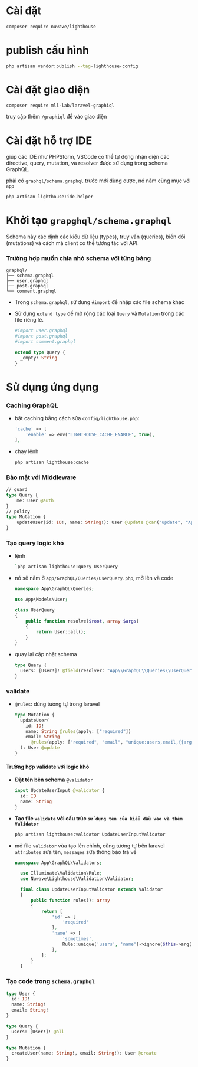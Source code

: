 # Cài đặt

```sh
composer require nuwave/lighthouse
```

# publish cấu hình

```sh
php artisan vendor:publish --tag=lighthouse-config
```

# Cài đặt giao diện

```sh
composer require mll-lab/laravel-graphiql
```

truy cập thêm `/graphiql` để vào giao diện

# Cài đặt hỗ trợ IDE

giúp các IDE như PHPStorm, VSCode có thể tự động nhận diện các directive, query, mutation, và resolver được sử dụng trong schema GraphQL.

phải có `graphql/schema.graphql` trước mới dùng được, nó nằm cùng mục với `app`

```sh
php artisan lighthouse:ide-helper
```

# Khởi tạo `grapghql/schema.graphql`

Schema này xác định các kiểu dữ liệu (types), truy vấn (queries), biến đổi (mutations) và cách mà client có thể tương tác với API.

### Trường hợp muốn chia nhỏ schema với từng bảng

```pgsql
graphql/
├── schema.graphql
├── user.graphql
├── post.graphql
└── comment.graphql
```

- Trong `schema.graphql`, sử dụng `#import` để nhập các file schema khác
- Sử dụng `extend type` để mở rộng các loại `Query` và `Mutation` trong các file riêng lẻ.

  ```graphql
  #import user.graphql
  #import post.graphql
  #import comment.graphql

  extend type Query {
    _empty: String
  }
  ```

# Sử dụng ứng dụng

### Caching GraphQL

- bật caching bằng cách sửa `config/lighthouse.php`:

  ```php
  'cache' => [
      'enable' => env('LIGHTHOUSE_CACHE_ENABLE', true),
  ],
  ```

- chạy lệnh

  ```sh
  php artisan lighthouse:cache
  ```

### Bảo mật với Middleware

```graphql
// guard
type Query {
    me: User @auth
}
// policy
type Mutation {
    updateUser(id: ID!, name: String!): User @update @can("update", "App\\Models\\User")
}
```

### Tạo query logic khó

- lệnh

  ```sh
  `php artisan lighthouse:query UserQuery
  ```

- nó sẽ nằm ở `app/GraphQL/Queries/UserQuery.php`, mở lên và code

  ```php
  namespace App\GraphQL\Queries;

  use App\Models\User;

  class UserQuery
  {
      public function resolve($root, array $args)
      {
          return User::all();
      }
  }
  ```

- quay lại cập nhật schema

  ```graphql
  type Query {
    users: [User!]! @field(resolver: "App\\GraphQL\\Queries\\UserQuery@resolve")
  }
  ```

### validate

- `@rules`: dùng tương tự trong laravel

  ```graphql
  type Mutation {
    updateUser(
      id: ID!
      name: String @rules(apply: ["required"])
      email: String
        @rules(apply: ["required", "email", "unique:users,email,{{args.id}}"])
    ): User @update
  }
  ```

#### Trường hợp validate với logic khó

- **Đặt tên bên schema** `@validator`

  ```graphql
  input UpdateUserInput @validator {
    id: ID
    name: String
  }
  ```

- **Tạo file `validate` với cấu trúc `sử dụng tên của kiểu đầu vào và thêm Validator`**

  ```sh
  php artisan lighthouse:validator UpdateUserInputValidator
  ```

- mở file `validator` vừa tạo lên chỉnh, cũng tương tự bên laravel `attributes` sửa tên, `messages` sửa thông báo trả về

  ```php
  namespace App\GraphQL\Validators;

    use Illuminate\Validation\Rule;
    use Nuwave\Lighthouse\Validation\Validator;

    final class UpdateUserInputValidator extends Validator
    {
        public function rules(): array
        {
            return [
                'id' => [
                    'required'
                ],
                'name' => [
                    'sometimes',
                    Rule::unique('users', 'name')->ignore($this->arg('id'), 'id'),
                ],
            ];
        }
    }
  ```

### Tạo code trong `schema.graphql`

```graphql
type User {
  id: ID!
  name: String!
  email: String!
}

type Query {
  users: [User!]! @all
}

type Mutation {
  createUser(name: String!, email: String!): User @create
}
```
